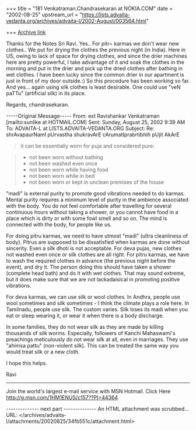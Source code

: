 +++
title = "181 Venkatraman.Chandrasekaran at NOKIA.COM"
date = "2002-08-25"
upstream_url = "https://lists.advaita-vedanta.org/archives/advaita-l/2002-August/003564.html"

+++
[Archive link](https://lists.advaita-vedanta.org/archives/advaita-l/2002-August/003564.html)

Thanks for the Notes Sri Ravi.
Yes.. For pitr~ karmas we don't wear new clothes.. We put for drying the clothes 
the previous night (in India). Here in US, owing to lack of space for drying clothes, 
and since the drier machines here are pretty powerful, I take advantage of it and 
soak the clothes in the morning and put in the drier and pick up the dried clothes 
after bathing in wet clothes. I have been lucky since the common drier in our 
apartment is just in front of my door outside.:) So this procedure has been working 
so far. 
And yes... again using silk clothes is least desirable. One could use "veN paTTu" 
(artificial silk) in its place.

Regards,
chandrasekaran.

-----Original Message-----
From: ext Ravishankar Venkatraman [mailto:sunlike at HOTMAIL.COM]
Sent: Sunday, August 25, 2002 9:39 AM
To: ADVAITA-L at LISTS.ADVAITA-VEDANTA.ORG
Subject: Re: shrAvapaurNamI pUrvastha shukravArE cArumatIprabrtibhih pUjit AkArE




>it can be essentially worn for puja and considered pure: 

> - not been worn without bathing 
> - not been washed even once 
> - not been worn while having food 
> - not been worn while in bed 
> - not been worn or kept in unclean premises of the house 

"madi"  is external purity to promote good vibrations needed to do karmas. Mental purity requires a minimum level of purity in the ambience associated with the body. You do not feel comfortable after travelling for several continuous hours without taking a shower, or you cannot have food in a place which is dirty or with some fowl smell and so on. The mind is connected with the body, for people like us. 

For doing pitru karmas, we need to have utmost "madi" (ultra cleanliness of body). Pitrus are supposed to be dissatisfied when karmas are done without sincerity.  Even a silk dhoti is not acceptable. For deva pujas, new clothes not washed even once or silk clothes are all right. For pitru karmas, we have to wash the required clothes in advance (the previous night before the event), and dry it. The person doing this should have taken a shower (complete head bath) and do it with wet clothes. That may sound extreme, but it does make sure that we are not lackadaisical in promoting positive vibrations. 

For deva karmas, we can use silk or wool clothes. In Andhra, people use wool sometimes and silk sometimes - I think the climate plays a role here. In Tamilnadu, people use silk. The custom varies. Silk loses its madi when you eat or sleep wearing it, or wear it when there is a body discharge.

In some families, they do not wear silk as they are made by killing thousands of silk worms. Especially,  followers of Kanchi Mahaswami's preachings meticulously do not wear silk at all, even in marriages. They use "ahimsa pattu" (non-violent silk). This can be treated the same way you would treat silk or a new cloth.

I hope this helps.

Ravi


  _____  

Join the world's largest e-mail service with MSN Hotmail. Click Here <http://g.msn.com/1HM1ENUS/c157??PI=44364> 

-------------- next part --------------
An HTML attachment was scrubbed...
URL: </archives/advaita-l/attachments/20020825/34fb551c/attachment.html>
